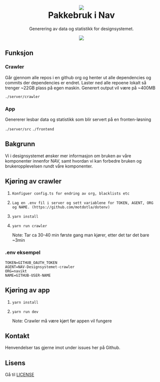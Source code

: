 <h1 align="center">
    <img src="https://www.nav.no/_/asset/no.nav.navno:1575554845/img/navno/logo.svg" />
    <br/>Pakkebruk i Nav
</h1>

<div align="center">
    <p>
        Generering av data og statistikk for designsystemet.
    </p>
    <p>
      <a href="https://github.com/navikt/package-crawler/projects/1">
          <img src="https://progress-bar.dev/60?title=Completed" />
      </a>
    </p>
</div>

## Funksjon

### Crawler

Går gjennom alle repos i en github org og henter ut alle dependencies og commits der dependencies er endret. Laster ned alle repoene lokalt så trenger ~22GB plass på egen maskin. Generert output vil være på ~400MB

`./server/crawler`

### App

Genererer lesbar data og statistikk som blir servert på en fronten-løsning

`./server/src`
`./frontend`

## Bakgrunn

Vi i designsystemet ønsker mer informasjon om bruken av våre komponenter innenfor NAV, samt hvordan vi kan forbedre bruken og brukeropplevelsen rundt våre komponenter.

## Kjøring av crawler

1. `Konfiguer config.ts for endring av org, blacklists etc`
2. `Lag en .env fil i server og sett variablene for TOKEN, AGENT, ORG og NAME. (https://github.com/motdotla/dotenv)`
3. `yarn install`
4. `yarn run crawler`

    Note: Tar ca 30-40 min første gang man kjører, etter det tar det bare ~3min

### .env eksempel

```
TOKEN=GITHUB_OAUTH_TOKEN
AGENT=NAV-Designsystemet-crawler
ORG=navikt
NAME=GITHUB-USER-NAME
```

## Kjøring av app

1. `yarn install`
2. `yarn run dev`

    Note: Crawler må være kjørt før appen vil fungere

## Kontakt

Henvendelser tas gjerne imot under issues her på Github.

## Lisens

Gå til [LICENSE](https://github.com/navikt/package-crawler/blob/master/LICENSE)

